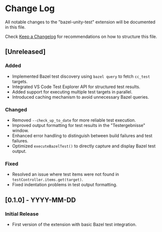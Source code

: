 # Change Log

All notable changes to the "bazel-unity-test" extension will be documented in this file.

Check [Keep a Changelog](http://keepachangelog.com/) for recommendations on how to structure this file.

## [Unreleased]

### Added
- Implemented Bazel test discovery using `bazel query` to fetch `cc_test` targets.
- Integrated VS Code Test Explorer API for structured test results.
- Added support for executing multiple test targets in parallel.
- Introduced caching mechanism to avoid unnecessary Bazel queries.

### Changed
- Removed `--check_up_to_date` for more reliable test execution.
- Improved output formatting for test results in the "Testergebnisse" window.
- Enhanced error handling to distinguish between build failures and test failures.
- Optimized `executeBazelTest()` to directly capture and display Bazel test output.

### Fixed
- Resolved an issue where test items were not found in `testController.items.get(target)`.
- Fixed indentation problems in test output formatting.

## [0.1.0] - YYYY-MM-DD
### Initial Release
- First version of the extension with basic Bazel test integration.